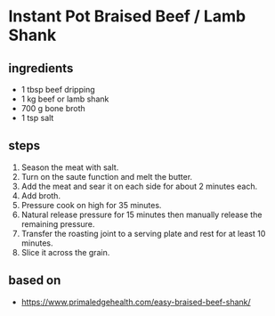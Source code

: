 # Instant Pot Braised Beef / Lamb Shank

## ingredients

- 1 tbsp beef dripping
- 1 kg beef or lamb shank
- 700 g bone broth
- 1 tsp salt

## steps

1. Season the meat with salt.
2. Turn on the saute function and melt the butter.
3. Add the meat and sear it on each side for about 2 minutes each.
4. Add broth.
5. Pressure cook on high for 35 minutes.
6. Natural release pressure for 15 minutes then manually release the remaining pressure.
7. Transfer the roasting joint to a serving plate and rest for at least 10 minutes.
8. Slice it across the grain.

## based on

- https://www.primaledgehealth.com/easy-braised-beef-shank/
